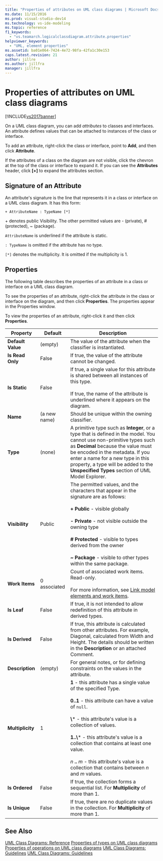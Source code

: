 ```yaml
---
title: "Properties of attributes on UML class diagrams | Microsoft Docs"
ms.date: 11/15/2016
ms.prod: visual-studio-dev14
ms.technology: vs-ide-modeling
ms.topic: reference
f1_keywords:
  - "vs.teamarch.logicalclassdiagram.attribute.properties"
helpviewer_keywords:
  - "UML, element properties"
ms.assetid: ba01e064-7424-4e72-98fa-42fa1c30e153
caps.latest.revision: 21
author: jillre
ms.author: jillfra
manager: jillfra
---
```

# Properties of attributes on UML class diagrams
[!INCLUDE[vs2017banner](../includes/vs2017banner.md)]

On a UML class diagram, you can add *attributes* to classes and interfaces. An attribute defines values that can be attached to instances of the class or interface.

 To add an attribute, right-click the class or interface, point to **Add**, and then click **Attribute**.

 If the attributes of a class on the diagram are not visible, click the chevron at the top of the class or interface to expand it. If you can see the **Attributes** header, click **[+]** to expand the attributes section.

## Signature of an Attribute
 An attribute's signature is the line that represents it in a class or interface on a UML class diagram. It has this form:

```
+ AttributeName : TypeName [*]
```

 \+ denotes public Visibility. The other permitted values are - (private), # (protected), ~ (package).

 `AttributeName` is underlined if the attribute is static.

 `: TypeName` is omitted if the attribute has no type.

 `[*]` denotes the multiplicity. It is omitted if the multiplicity is 1.

## Properties
 The following table describes the properties of an attribute in a class or interface on a UML class diagram.

 To see the properties of an attribute, right-click the attribute in the class or interface on the diagram, and then click **Properties**. The properties appear in the Properties window.

 To view the properties of an attribute, right-click it and then click **Properties**.

|   **Property**    | **Default**  |                                                                                                                                                                                                         Description                                                                                                                                                                                                          |
|-------------------|--------------|------------------------------------------------------------------------------------------------------------------------------------------------------------------------------------------------------------------------------------------------------------------------------------------------------------------------------------------------------------------------------------------------------------------------------|
| **Default Value** |   (empty)    |                                                                                                                                                                               The value of the attribute when the classifier is instantiated.                                                                                                                                                                                |
| **Is Read Only**  |    False     |                                                                                                                                                                                    If true, the value of the attribute cannot be changed.                                                                                                                                                                                    |
|   **Is Static**   |    False     |                                                                                                                    If true, a single value for this attribute is shared between all instances of this type.<br /><br /> If true, the name of the attribute is underlined where it appears on the diagram.                                                                                                                    |
|     **Name**      | (a new name) |                                                                                                                                                                                        Should be unique within the owning classifier.                                                                                                                                                                                        |
|     **Type**      |    (none)    |                                                A primitive type such as **Integer**, or a type that is defined in the model. You cannot use non-primitive types such as **Decimal** because the value must be encoded in the metadata. If you enter a name for a new type in this property, a type will be added to the **Unspecified Types** section of UML Model Explorer.                                                 |
|  **Visibility**   |    Public    |                                     The permitted values, and the characters that appear in the signature are as follows:<br /><br /> **+ Public** - visible globally<br /><br /> **- Private** - not visible outside the owning type<br /><br /> **# Protected** - visible to types derived from the owner<br /><br /> **~ Package** - visible to other types within the same package.                                      |
|  **Work Items**   | 0 associated |                                                                                                                          Count of associated work items. Read-only.<br /><br /> For more information, see [Link model elements and work items](../modeling/link-model-elements-and-work-items.md).                                                                                                                           |
|    **Is Leaf**    |    False     |                                                                                                                                                                    If true, it is not intended to allow redefinition of this attribute in derived types.                                                                                                                                                                     |
|  **Is Derived**   |    False     |                                                                                                              If true, this attribute is calculated from other attributes. For example, Diagonal, calculated from Width and Height. The details should be written in the **Description** or an attached Comment.                                                                                                              |
|  **Description**  |   (empty)    |                                                                                                                                                                        For general notes, or for defining constraints on the values in the attribute.                                                                                                                                                                        |
| **Multiplicity**  |      1       | **1** - this attribute has a single value of the specified Type.<br /><br /> **0..1** - this attribute can have a value of `null`.<br /><br /> **\\**\* - this attribute's value is a collection of values.<br /><br /> **1..\\**\* - this attribute's value is a collection that contains at least one value.<br /><br /> *n* **..** *m* - this attribute's value is a collection that contains between *n* and *m* values. |
|  **Is Ordered**   |    False     |                                                                                                                                                                    If true, the collection forms a sequential list. For **Multiplicity** of more than 1.                                                                                                                                                                     |
|   **Is Unique**   |    False     |                                                                                                                                                                If true, there are no duplicate values in the collection. For **Multiplicity** of more than 1.                                                                                                                                                                |

## See Also
 [UML Class Diagrams: Reference](../modeling/uml-class-diagrams-reference.md)
 [Properties of types on UML class diagrams](../modeling/properties-of-types-on-uml-class-diagrams.md)
 [Properties of operations on UML class diagrams](../modeling/properties-of-operations-on-uml-class-diagrams.md)
 [UML Class Diagrams: Guidelines](../modeling/uml-class-diagrams-guidelines.md)
 [UML Class Diagrams: Guidelines](../modeling/uml-class-diagrams-guidelines.md)
